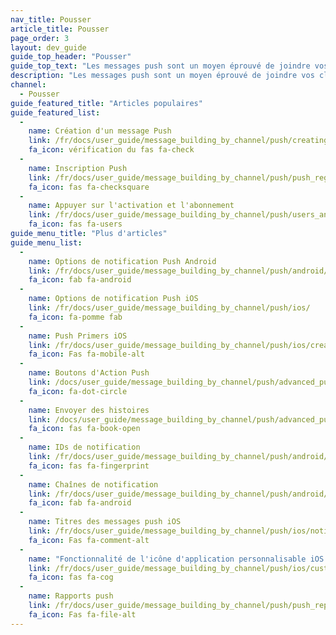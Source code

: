 ```yaml
---
nav_title: Pousser
article_title: Pousser
page_order: 3
layout: dev_guide
guide_top_header: "Pousser"
guide_top_text: "Les messages push sont un moyen éprouvé de joindre vos clients via mobile ou web. Ils sont utiles pour conduire un utilisateur vers un endroit spécifique, mais vous devriez les utiliser avec sagesse ! Lisez n'importe quel article ci-dessous pour savoir qui vous pouvez envoyer un push, comment l'envoyer, et ce que les capacités avancées de push Braze offre!"
description: "Les messages push sont un moyen éprouvé de joindre vos clients via mobile ou web. Ils sont utiles pour conduire un utilisateur vers un endroit spécifique, mais vous devriez les utiliser avec sagesse !"
channel:
  - Pousser
guide_featured_title: "Articles populaires"
guide_featured_list:
  - 
    name: Création d'un message Push
    link: /fr/docs/user_guide/message_building_by_channel/push/creating_a_push_message/
    fa_icon: vérification du fas fa-check
  - 
    name: Inscription Push
    link: /fr/docs/user_guide/message_building_by_channel/push/push_registration/
    fa_icon: fas fa-checksquare
  - 
    name: Appuyer sur l'activation et l'abonnement
    link: /fr/docs/user_guide/message_building_by_channel/push/users_and_subscriptions/
    fa_icon: fas fa-users
guide_menu_title: "Plus d'articles"
guide_menu_list:
  - 
    name: Options de notification Push Android
    link: /fr/docs/user_guide/message_building_by_channel/push/android/
    fa_icon: fab fa-android
  - 
    name: Options de notification Push iOS
    link: /fr/docs/user_guide/message_building_by_channel/push/ios/
    fa_icon: fa-pomme fab
  - 
    name: Push Primers iOS
    link: /fr/docs/user_guide/message_building_by_channel/push/ios/create_push_primer/
    fa_icon: Fas fa-mobile-alt
  - 
    name: Boutons d'Action Push
    link: /docs/user_guide/message_building_by_channel/push/advanced_push_options/push_action_buttons/
    fa_icon: fa-dot-circle
  - 
    name: Envoyer des histoires
    link: /docs/user_guide/message_building_by_channel/push/advanced_push_options/push_stories/
    fa_icon: fas fa-book-open
  - 
    name: IDs de notification
    link: /fr/docs/user_guide/message_building_by_channel/push/android/notification_ids/
    fa_icon: fas fa-fingerprint
  - 
    name: Chaînes de notification
    link: /fr/docs/user_guide/message_building_by_channel/push/android/notification_channels/
    fa_icon: fab fa-android
  - 
    name: Titres des messages push iOS
    link: /fr/docs/user_guide/message_building_by_channel/push/ios/notification_headers/
    fa_icon: Fas fa-comment-alt
  - 
    name: "Fonctionnalité de l'icône d'application personnalisable iOS 10.3"
    link: /fr/docs/user_guide/message_building_by_channel/push/ios/customizable_app_icons/
    fa_icon: fas fa-cog
  - 
    name: Rapports push
    link: /fr/docs/user_guide/message_building_by_channel/push/push_reporting/
    fa_icon: Fas fa-file-alt
---
```


